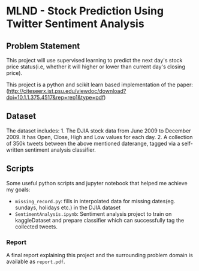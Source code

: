 # MLND - Stock Prediction Using Twitter Sentiment Analysis


## Problem Statement

This project will use supervised learning to predict the next day's stock price status(i.e, whether it will higher or lower than current day's closing price).

This project is a python and scikit learn based implementation of the paper: (http://citeseerx.ist.psu.edu/viewdoc/download?doi=10.1.1.375.4517&rep=rep1&type=pdf)

## Dataset

The dataset includes:
	1. The DJIA stock data from June 2009 to December 2009. It has Open, Close, High and Low values for each day.
	2. A collection of 350k tweets between the above mentioned daterange, tagged via a self-written sentiment analysis classifier.

## Scripts

Some useful python scripts and jupyter notebook that helped me achieve my goals:

* ```missing_record.py```: fills in interpolated data for missing dates(eg. sundays, holidays etc.) in the DJIA dataset
* ```SentimentAnalysis.ipynb```: Sentiment analysis project to train on kaggleDataset and prepare classifier which can successfully tag the collected tweets. 

### Report

A final report explaining this project and the surrounding problem domain is available as ```report.pdf```.



